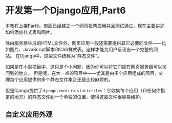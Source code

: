 # 开发第一个Django应用,Part6

   本教程上接[Part5](https://github.com/jhao104/django-chinese-docs-1.10/blob/master/intro/tutorial05/%E7%AC%AC%E4%B8%80%E4%B8%AADjango%E5%BA%94%E7%94%A8%2CPart5.md)。前面已经建立一个网页投票应用并且测试通过，现在主要讲述如何添加样式表和图片。
   
   除由服务器生成的HTML文件外，网页应用一般还需要提供其它必要的文件——比如图片、JavaScript脚本和CSS样式表。这样才能为用户呈现出一个完整的网站。 在Django中，这些文件统称为“静态文件”。
   
   如果是在小型项目中，这只是个小问题，因为你可以将它们放在网页服务器可以访问到的地方。 但是呢，在大一点的项目中——尤其是由多个应用组成的项目，处理每个应用提供的多个静态文件集合还是比较麻烦的。
   
   但是Django提供了`django.contrib.staticfiles`：它收集每个应用（和任何你指定的地方）的静态文件到一个单独的位置，使得这些文件很容易维护。
   
## 自定义应用外观

　　